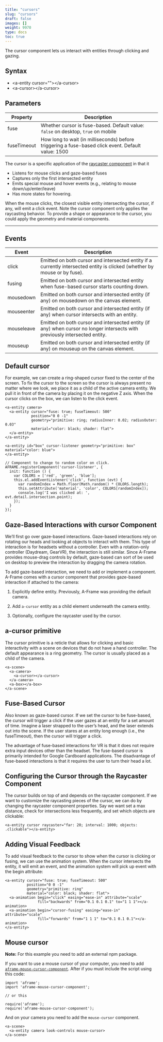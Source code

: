 ```yaml
---
title: "cursors"
slug: "cursors"
draft: false
images: []
weight: 9970
type: docs
toc: true
---
```


The cursor component lets us interact with entities through clicking and gazing.

## Syntax
 - &lt;a-entity cursor="">&lt;/a-cursor>
 - &lt;a-cursor>&lt;/a-cursor>

## Parameters
| Property    | Description 
| ----------- | ------------------
| fuse        | Whether cursor is fuse-based. Default value: `false` on desktop, `true` on mobile
| fuseTimeout | How long to wait (in milliseconds) before triggering a fuse-based click event. Default value: 1500



The cursor is a specific application of the [raycaster component][1] in that it

- Listens for mouse clicks and gaze-based fuses
- Captures only the first intersected entity
- Emits special mouse and hover events (e.g., relating to mouse down/up/enter/leave)
- Has more states for hovering.

When the mouse clicks, the closest visible entity intersecting the cursor, if any, will emit a click event. Note the cursor component only applies the raycasting behavior. To provide a shape or appearance to the cursor, you could apply the geometry and material components.

----------

## Events

Event  |   Description
------ | -------------
click  |  Emitted on both cursor and intersected entity if a currently intersected entity is clicked (whether by mouse or by fuse).
fusing  |  Emitted on both cursor and intersected entity when fuse-based cursor starts counting down.
mousedown |   Emitted on both cursor and intersected entity (if any) on mousedown on the canvas element.
mouseenter |   Emitted on both cursor and intersected entity (if any) when cursor intersects with an entity.
mouseleave  |  Emitted on both cursor and intersected entity (if any) when cursor no longer intersects with previously intersected entity.
mouseup   | Emitted on both cursor and intersected entity (if any) on mouseup on the canvas element.

  [1]: https://www.wikiod.com/aframe/raycasters-component

## Default cursor
For example, we can create a ring-shaped cursor fixed to the center of the screen. To fix the cursor to the screen so the cursor is always present no matter where we look, we place it as a child of the active camera entity. We pull it in front of the camera by placing it on the negative Z axis. When the cursor clicks on the box, we can listen to the click event.

<!-- language: html -->

    <a-entity camera>
      <a-entity cursor="fuse: true; fuseTimeout: 500"
                position="0 0 -1"
                geometry="primitive: ring; radiusInner: 0.02; radiusOuter: 0.03"
                material="color: black; shader: flat">
      </a-entity>
    </a-entity>

    <a-entity id="box" cursor-listener geometry="primitive: box" material="color: blue">
    </a-entity>


<!-- language: js -->

    // Component to change to random color on click.
    AFRAME.registerComponent('cursor-listener', {
      init: function () {
        var COLORS = ['red', 'green', 'blue'];
        this.el.addEventListener('click', function (evt) {
          var randomIndex = Math.floor(Math.random() * COLORS.length);
          this.setAttribute('material', 'color', COLORS[randomIndex]);
          console.log('I was clicked at: ', evt.detail.intersection.point);
        });
      }
    });

## Gaze-Based Interactions with cursor Component
We’ll first go over gaze-based interactions. Gaze-based interactions rely on rotating our heads and looking at objects to interact with them. This type of interaction is for headsets without a controller. Even with a rotation-only controller (Daydream, GearVR), the interaction is still similar. Since A-Frame provides mouse-drag controls by default, gaze-based can sort of be used on desktop to preview the interaction by dragging the camera rotation.

To add gaze-based interaction, we need to add or implement a component. A-Frame comes with a cursor component that provides gaze-based interaction if attached to the camera:

1. Explicitly define <a-camera> entity. Previously, A-Frame was providing the default camera.
2. Add `a-cursor` entity as a child element underneath the camera entity.
3. Optionally, configure the raycaster used by the cursor.


    <a-scene>
      <a-camera>
        <a-cursor></a-cursor>
        <!-- Or <a-entity cursor></a-entity> -->
      </a-camera>
    </a-scene>

## a-cursor primitive
The cursor primitive is a reticle that allows for clicking and basic interactivity with a scene on devices that do not have a hand controller. The default appearance is a ring geometry. The cursor is usually placed as a child of the camera.

    <a-scene>
      <a-camera>
        <a-cursor></a-cursor>
      </a-camera>
      <a-box></a-box>
    </a-scene>

## Fuse-Based Cursor
Also known as gaze-based cursor. If we set the cursor to be fuse-based, the cursor will trigger a click if the user gazes at an entity for a set amount of time. Imagine a laser strapped to the user’s head, and the laser extends out into the scene. If the user stares at an entity long enough (i.e., the fuseTimeout), then the cursor will trigger a click.

The advantage of fuse-based interactions for VR is that it does not require extra input devices other than the headset. The fuse-based cursor is primarily intended for Google Cardboard applications. The disadvantage of fuse-based interactions is that it requires the user to turn their head a lot.

## Configuring the Cursor through the Raycaster Component
The cursor builds on top of and depends on the raycaster component. If we want to customize the raycasting pieces of the cursor, we can do by changing the raycaster component properties. Say we want set a max distance, check for intersections less frequently, and set which objects are clickable:

    <a-entity cursor raycaster="far: 20; interval: 1000; objects: .clickable"></a-entity>

## Adding Visual Feedback
To add visual feedback to the cursor to show when the cursor is clicking or fusing, we can use the animation system. When the cursor intersects the entity, it will emit an event, and the animation system will pick up event with the begin attribute:

    <a-entity cursor="fuse: true; fuseTimeout: 500"
              position="0 0 -1"
              geometry="primitive: ring"
              material="color: black; shader: flat">
      <a-animation begin="click" easing="ease-in" attribute="scale"
                   fill="backwards" from="0.1 0.1 0.1" to="1 1 1"></a-animation>
      <a-animation begin="cursor-fusing" easing="ease-in" attribute="scale"
                   fill="forwards" from="1 1 1" to="0.1 0.1 0.1"></a-animation>
    </a-entity>

## Mouse cursor
**Note:** For this example you need to add an external npm package.

If you want to use a mouse cursor of your computer, you need to add [`aframe-mouse-cursor-component`][1]. After if you must include the script using this code:

    import 'aframe';
    import 'aframe-mouse-cursor-component';

    // or this 

    require('aframe');
    require('aframe-mouse-cursor-component');

And on your camera you need to add the `mouse-cursor` component.

    <a-scene>
      <a-entity camera look-controls mouse-cursor>
    </a-scene>

  [1]: https://github.com/mayognaise/aframe-mouse-cursor-component


